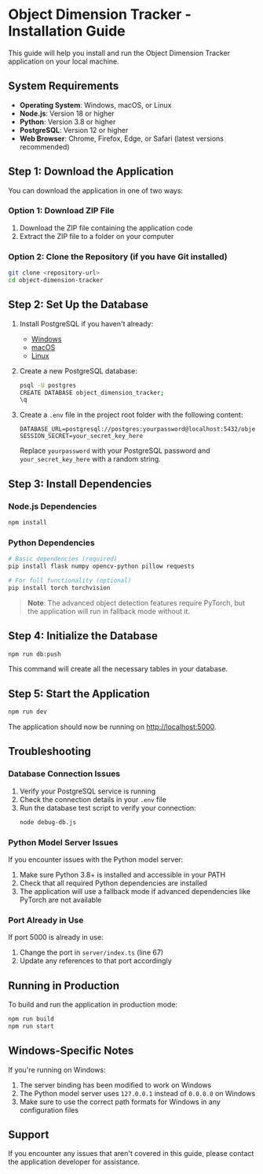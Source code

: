 # Object Dimension Tracker - Installation Guide

This guide will help you install and run the Object Dimension Tracker application on your local machine.

## System Requirements

- **Operating System**: Windows, macOS, or Linux
- **Node.js**: Version 18 or higher
- **Python**: Version 3.8 or higher
- **PostgreSQL**: Version 12 or higher
- **Web Browser**: Chrome, Firefox, Edge, or Safari (latest versions recommended)

## Step 1: Download the Application

You can download the application in one of two ways:

### Option 1: Download ZIP File
1. Download the ZIP file containing the application code
2. Extract the ZIP file to a folder on your computer

### Option 2: Clone the Repository (if you have Git installed)
```bash
git clone <repository-url>
cd object-dimension-tracker
```

## Step 2: Set Up the Database

1. Install PostgreSQL if you haven't already:
   - [Windows](https://www.postgresql.org/download/windows/)
   - [macOS](https://www.postgresql.org/download/macosx/)
   - [Linux](https://www.postgresql.org/download/linux/)

2. Create a new PostgreSQL database:
   ```bash
   psql -U postgres
   CREATE DATABASE object_dimension_tracker;
   \q
   ```

3. Create a `.env` file in the project root folder with the following content:
   ```
   DATABASE_URL=postgresql://postgres:yourpassword@localhost:5432/object_dimension_tracker
   SESSION_SECRET=your_secret_key_here
   ```
   Replace `yourpassword` with your PostgreSQL password and `your_secret_key_here` with a random string.

## Step 3: Install Dependencies

### Node.js Dependencies
```bash
npm install
```

### Python Dependencies
```bash
# Basic dependencies (required)
pip install flask numpy opencv-python pillow requests

# For full functionality (optional)
pip install torch torchvision
```

> **Note**: The advanced object detection features require PyTorch, but the application will run in fallback mode without it.

## Step 4: Initialize the Database

```bash
npm run db:push
```

This command will create all the necessary tables in your database.

## Step 5: Start the Application

```bash
npm run dev
```

The application should now be running on [http://localhost:5000](http://localhost:5000).

## Troubleshooting

### Database Connection Issues

1. Verify your PostgreSQL service is running
2. Check the connection details in your `.env` file
3. Run the database test script to verify your connection:
   ```bash
   node debug-db.js
   ```

### Python Model Server Issues

If you encounter issues with the Python model server:

1. Make sure Python 3.8+ is installed and accessible in your PATH
2. Check that all required Python dependencies are installed
3. The application will use a fallback mode if advanced dependencies like PyTorch are not available

### Port Already in Use

If port 5000 is already in use:

1. Change the port in `server/index.ts` (line 67)
2. Update any references to that port accordingly

## Running in Production

To build and run the application in production mode:

```bash
npm run build
npm run start
```

## Windows-Specific Notes

If you're running on Windows:

1. The server binding has been modified to work on Windows
2. The Python model server uses `127.0.0.1` instead of `0.0.0.0` on Windows
3. Make sure to use the correct path formats for Windows in any configuration files

## Support

If you encounter any issues that aren't covered in this guide, please contact the application developer for assistance.